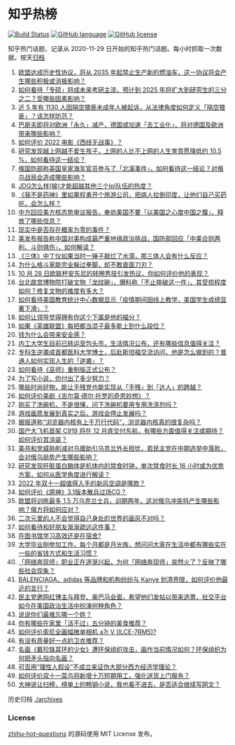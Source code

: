 # 知乎热榜
[![Build Status](https://github.com/ToWeLong/zhihu-hot-questions/workflows/CI/badge.svg)](https://github.com/ToWeLong/zhihu-hot-questions/actions)
[![GitHub language](https://img.shields.io/badge/language-golang-orange.svg)](https://golang.org/)
[![GitHub license](https://img.shields.io/github/license/ToWeLong/zhihu-hot-questions)](https://github.com/ToWeLong/zhihu-hot-questions/blob/main/LICENSE)

知乎热门话题，记录从 2020-11-29 日开始的知乎热门话题。每小时抓取一次数据，按天[归档](./archives)

<!-- BEGIN -->

1. [欧盟达成历史性协议，将从 2035 年起禁止生产新的燃油车，这一协议将会产生哪些积极或消极影响？](https://www.zhihu.com/question/562942003)
1. [如何看待「专硕」将成未来考研主流，预计到 2025 年将扩大到研究生的三分之二？受哪些因素影响？](https://www.zhihu.com/question/563297854)
1. [近 5 年有 1130 人因隔空猥亵未成年人被起诉，从法律角度如何定义「隔空猥亵」？该怎样防范？](https://www.zhihu.com/question/563172023)
1. [巴斯夫即将对欧洲「永久」减产，德国或加速「去工业化」，将对德国及欧洲带来哪些影响？](https://www.zhihu.com/question/563195550)
1. [如何评价 2022 电影《西线无战事》？](https://www.zhihu.com/question/561892779)
1. [研究发现越上网越不爱生孩子，上网的人比不上网的人生育意愿降低约 10.5 %，如何看待这一结论？](https://www.zhihu.com/question/563227946)
1. [俄国防部称英国皇家海军官员参与了「北溪事件」，如何看待这一结论？对俄乌战局会造成哪些影响？](https://www.zhihu.com/question/563362730)
1. [JDG怎么样(输)才能超越其他三个lpl队伍的热度？](https://www.zhihu.com/question/563256013)
1. [《我不是药神》里如果程勇开个旅游公司，把病人拉倒印度，让他们自己买药吃，会怎么样？](https://www.zhihu.com/question/516880228)
1. [中方回应美方核态势审议报告，奉劝美国不要「以美国之心度中国之腹」，释放了哪些信息？](https://www.zhihu.com/question/563328288)
1. [现实中是否存在概率为零的事件？](https://www.zhihu.com/question/554764009)
1. [美发布报告称中国对美构成最严重地缘政治挑战，国防部回应「中美合则两利、斗则俱伤」，如何解读？](https://www.zhihu.com/question/562943360)
1. [《三体》中丁仪如果当时一锤子敲烂了水滴，那三体人会有什么反应？](https://www.zhihu.com/question/556064257)
1. [为什么格斗家能完全躲过拳脚，却不敢直面刀刃？](https://www.zhihu.com/question/61235667)
1. [10 月 28 日欧联杯安东尼的转圈秀技引发热议，你如何评价他的表现？](https://www.zhihu.com/question/562987401)
1. [台北故宫博物院打破文物「龙纹碗」，爆料称「不止摔破这一件」，其受损程度如何？修复文物的难度有多大？](https://www.zhihu.com/question/563091642)
1. [如何看待美国教育统计中心数据显示「疫情期间因线上教学，美国学生成绩显著下滑」？](https://www.zhihu.com/question/562740689)
1. [如何让领导觉得拥有你这个下属是他的福分？](https://www.zhihu.com/question/473710925)
1. [如果《英雄联盟》每把都当混子最多能上到什么段位？](https://www.zhihu.com/question/405571841)
1. [钱为什么会带来安全感？](https://www.zhihu.com/question/560340674)
1. [内工大学生目前已转运至包头市，生活情况公布，还有哪些信息值得关注？](https://www.zhihu.com/question/563172571)
1. [专科生逆袭成首都医科大学博士，后赴斯坦福交流访问，他是怎么做到的？普通人如何实现人生的「逆袭」？](https://www.zhihu.com/question/562755073)
1. [如何看待《巫师》重制版正式公布？](https://www.zhihu.com/question/562636967)
1. [为了写小说，你付出了多少努力？](https://www.zhihu.com/question/301337248)
1. [哪些时尚好物，能让手残党也能实现从「手残」到「达人」的跨越？](https://www.zhihu.com/question/563167584)
1. [如何评价美剧《吉尔莫·德尔·托罗的奇思妙想》？](https://www.zhihu.com/question/561880015)
1. [刚买了洗碗机，不是很懂，问下洗碗机要用专用洗涤剂吗？](https://www.zhihu.com/question/440718918)
1. [游戏画质发展到真实之后，游戏会停止发展吗？](https://www.zhihu.com/question/557656833)
1. [据报道称“浏览器内核有上千万行代码”，浏览器内核真的很复杂吗？](https://www.zhihu.com/question/290767285)
1. [国产大飞机首架 C919 将在 12 月底交付东航，有哪些方面值得关注或期待？如何评价其涂装？](https://www.zhihu.com/question/562710998)
1. [美共和党威胁削减对乌援助引乌克兰外长担忧，若民主党在中期选举中落败，会对俄乌局势产生哪些影响？](https://www.zhihu.com/question/562834801)
1. [研究发现肝脏蛋白酶体是机体内的禁食时钟，单次禁食时长 16 小时或为优势方案，如何从医学角度进行解读？](https://www.zhihu.com/question/562932706)
1. [2022 年双十一超值得入手的新风空调是哪款？](https://www.zhihu.com/question/562709931)
1. [如何评价《原神》3.1版本散兵过场CG？](https://www.zhihu.com/question/556014117)
1. [欧盟将训练最多 1.5 万乌克兰士兵，训期两年，这对俄乌冲突将产生哪些影响？俄方将如何应对？](https://www.zhihu.com/question/563232753)
1. [二次元里的人不会觉得自己身处的世界的画风不对吗？](https://www.zhihu.com/question/558699190)
1. [如何看待和好朋友渐渐疏远这件事？](https://www.zhihu.com/question/67894761)
1. [在图书馆学习高效还是在宿舍?](https://www.zhihu.com/question/553272973)
1. [大学毕业刚参加工作，每个月都是月光族，想问问大家在生活中都有哪些实在一些的省钱方式和生活习惯？](https://www.zhihu.com/question/562874598)
1. [「网络奔现师」职业正在逐渐兴起，为何「网络奔现师」突然火了？反映了哪些社会现象？](https://www.zhihu.com/question/563180708)
1. [BALENCIAGA、adidas 等品牌和机构纷纷与 Kanye 划清界限，如何评价他最近的言行？](https://www.zhihu.com/question/562283058)
1. [民主党邀网红博主与拜登、奥巴马会面，希望他们发帖以带来选票，社交平台如今在美国政治生活中扮演何种角色？](https://www.zhihu.com/question/563205958)
1. [说说你们最难忘哪一个姓？](https://www.zhihu.com/question/379089339)
1. [你有哪些在家里「活不过」五分钟的美食推荐？](https://www.zhihu.com/question/561827200)
1. [如何评价索尼全画幅微单相机 a7r V (ILCE-7RM5)?](https://www.zhihu.com/question/562617660)
1. [有没有质量好一点的卫衣推荐？](https://www.zhihu.com/question/514471324)
1. [名画《戴珍珠耳环的少女》遭环保组织攻击，画作当前情况如何？环保组织为何把矛头指向名画？](https://www.zhihu.com/question/563041112)
1. [可否用“理性人假设”不成立来证伪大部分西方经济学理论？](https://www.zhihu.com/question/561668185)
1. [如何评价双十一菜鸟将新增十万短期用工，强化送货上门服务？](https://www.zhihu.com/question/561810045)
1. [大神说让扫榜，榜单上的畅销小说，我也看不进去，是否适合继续写网文？](https://www.zhihu.com/question/526253148)

<!-- END -->

历史归档 [./archives](./archives)


### License
[zhihu-hot-questions](https://github.com/towelong/zhihu-hot-questions) 的源码使用 MIT License 发布。